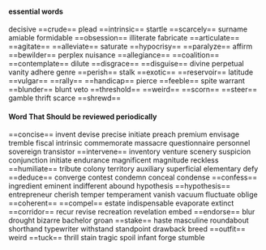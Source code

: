 #### essential words
decisive ==crude== plead ==intrinsic== startle ==scarcely== surname amiable formidable ==obsession== illiterate fabricate ==articulate== ==agitate== ==alleviate== saturate ==hypocrisy== ==paralyze== affirm ==bewilder== perplex nuisance ==allegiance== ==coalition== ==contemplate== dilute ==disgrace== ==disguise== divine perpetual vanity adhere genre ==perish== stalk ==exotic== ==reservoir== latitude ==vulgar== ==rally== ==handicap== pierce ==feeble== spite warrant ==blunder== blunt veto ==threshold== ==weird== ==scorn== ==steer== gamble thrift scarce ==shrewd== 


#### Word That Should be reviewed periodically
==concise== invent devise precise initiate preach premium envisage tremble fiscal intrinsic commemorate massacre questionnaire personnel sovereign transistor ==intervene== inventory venture scenery suspicion conjunction initiate endurance magnificent magnitude reckless ==humiliate== tribute colony territory auxiliary superficial elementary defy ==deduce== converge contest condemn conceal condense ==confess== ingredient eminent indifferent abound hypothesis ==hypothesis== entrepreneur cherish temper temperament vanish vacuum fluctuate oblige ==coherent== ==compel== estate indispensable evaporate extinct ==corridor== recur revise recreation revelation embed ==endorse== blur drought bizarre bachelor groan ==stake== haste masculine roundabout shorthand typewriter withstand standpoint drawback breed ==outfit== weird ==tuck==  thrill stain tragic spoil infant forge stumble